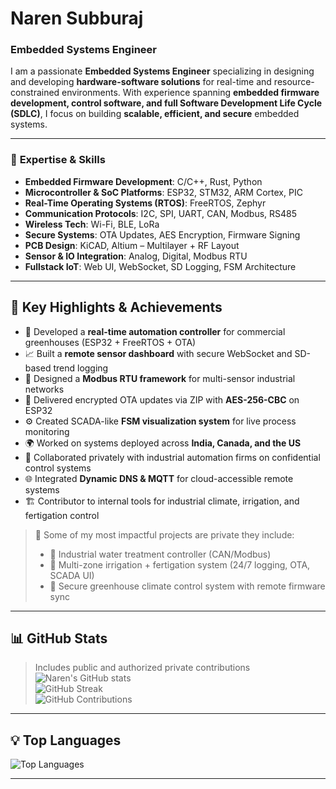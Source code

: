 # **Naren Subburaj**  
### **Embedded Systems Engineer**  

I am a passionate **Embedded Systems Engineer** specializing in designing and developing **hardware-software solutions** for real-time and resource-constrained environments. With experience spanning **embedded firmware development, control software, and full Software Development Life Cycle (SDLC)**, I focus on building **scalable, efficient, and secure** embedded systems.  

---

### 🔹 **Expertise & Skills**  
- **Embedded Firmware Development**: C/C++, Rust, Python  
- **Microcontroller & SoC Platforms**: ESP32, STM32, ARM Cortex, PIC  
- **Real-Time Operating Systems (RTOS)**: FreeRTOS, Zephyr  
- **Communication Protocols**: I2C, SPI, UART, CAN, Modbus, RS485  
- **Wireless Tech**: Wi-Fi, BLE, LoRa  
- **Secure Systems**: OTA Updates, AES Encryption, Firmware Signing  
- **PCB Design**: KiCAD, Altium – Multilayer + RF Layout  
- **Sensor & IO Integration**: Analog, Digital, Modbus RTU  
- **Fullstack IoT**: Web UI, WebSocket, SD Logging, FSM Architecture  

---

## 🚀 **Key Highlights & Achievements**  
- 🔧 Developed a **real-time automation controller** for commercial greenhouses (ESP32 + FreeRTOS + OTA)  
- 📈 Built a **remote sensor dashboard** with secure WebSocket and SD-based trend logging  
- 🧠 Designed a **Modbus RTU framework** for multi-sensor industrial networks  
- 🔐 Delivered encrypted OTA updates via ZIP with **AES-256-CBC** on ESP32  
- ⚙️ Created SCADA-like **FSM visualization system** for live process monitoring  
- 🌍 Worked on systems deployed across **India, Canada, and the US**  
- 🧰 Collaborated privately with industrial automation firms on confidential control systems  
- 🌐 Integrated **Dynamic DNS & MQTT** for cloud-accessible remote systems  
- 🏗️ Contributor to internal tools for industrial climate, irrigation, and fertigation control  

> 💼 Some of my most impactful projects are private they include:  
> - 🔹 Industrial water treatment controller (CAN/Modbus)  
> - 🔹 Multi-zone irrigation + fertigation system (24/7 logging, OTA, SCADA UI)  
> - 🔹 Secure greenhouse climate control system with remote firmware sync  

---

## 📊 **GitHub Stats**  
> Includes public and authorized private contributions  
![Naren's GitHub stats](https://github-readme-stats.vercel.app/api?username=narensraj&show_icons=true&theme=radical&count_private=true&include_all_commits=true)  
![GitHub Streak](https://github-readme-streak-stats.herokuapp.com/?user=narensraj&theme=radical)  
![GitHub Contributions](https://github-contributor-stats.vercel.app/api?username=narensraj&theme=radical)  

---

## 💡 **Top Languages**  
![Top Languages](https://github-readme-stats.vercel.app/api/top-langs/?username=narensraj&layout=compact&theme=radical)

---
